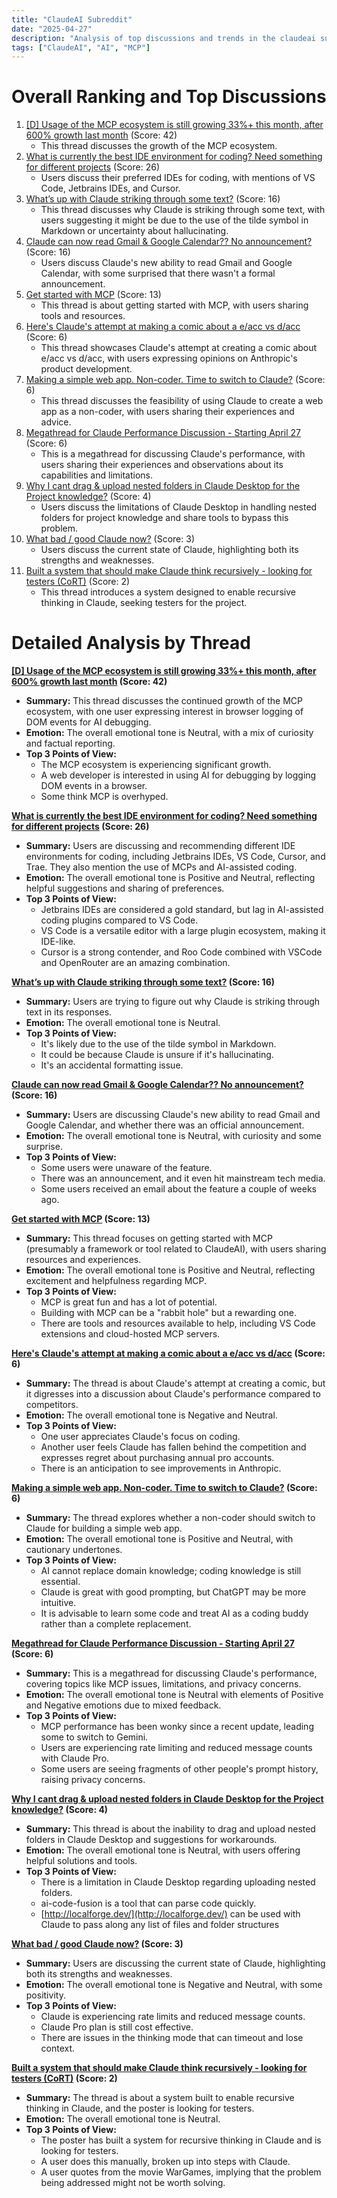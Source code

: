 ```yaml
---
title: "ClaudeAI Subreddit"
date: "2025-04-27"
description: "Analysis of top discussions and trends in the claudeai subreddit"
tags: ["ClaudeAI", "AI", "MCP"]
---
```


# Overall Ranking and Top Discussions
1.  [[D] Usage of the MCP ecosystem is still growing 33%+ this month, after 600% growth last month](https://i.redd.it/d4nflu2or8xe1.png) (Score: 42)
    *   This thread discusses the growth of the MCP ecosystem.
2.  [What is currently the best IDE environment for coding? Need something for different projects](https://www.reddit.com/r/ClaudeAI/comments/1k8owqy/what_is_currently_the_best_ide_environment_for/) (Score: 26)
    *   Users discuss their preferred IDEs for coding, with mentions of VS Code, Jetbrains IDEs, and Cursor.
3.  [What’s up with Claude striking through some text?](https://i.redd.it/35i2ap35abxe1.jpeg) (Score: 16)
    *   This thread discusses why Claude is striking through some text, with users suggesting it might be due to the use of the tilde symbol in Markdown or uncertainty about hallucinating.
4.  [Claude can now read Gmail & Google Calendar?? No announcement?](https://www.reddit.com/r/ClaudeAI/comments/1k93mbz/claude_can_now_read_gmail_google_calendar_no/) (Score: 16)
    *   Users discuss Claude's new ability to read Gmail and Google Calendar, with some surprised that there wasn't a formal announcement.
5.  [Get started with MCP](https://www.reddit.com/r/ClaudeAI/comments/1k8qpz6/get_started_with_mcp/) (Score: 13)
    *   This thread is about getting started with MCP, with users sharing tools and resources.
6.  [Here's Claude's attempt at making a comic about a e/acc vs d/acc](https://i.redd.it/izehojkzraxe1.png) (Score: 6)
    *   This thread showcases Claude's attempt at creating a comic about e/acc vs d/acc, with users expressing opinions on Anthropic's product development.
7.  [Making a simple web app. Non-coder. Time to switch to Claude?](https://www.reddit.com/r/ClaudeAI/comments/1k8rmxn/making_a_simple_web_app_noncoder_time_to_switch/) (Score: 6)
    *   This thread discusses the feasibility of using Claude to create a web app as a non-coder, with users sharing their experiences and advice.
8.  [Megathread for Claude Performance Discussion - Starting April 27](https://www.reddit.com/r/ClaudeAI/comments/1k8zwho/megathread_for_claude_performance_discussion/) (Score: 6)
    *   This is a megathread for discussing Claude's performance, with users sharing their experiences and observations about its capabilities and limitations.
9.  [Why I cant drag & upload nested folders in Claude Desktop for the Project knowledge?](https://www.reddit.com/r/ClaudeAI/comments/1k8nxfl/why_i_cant_drag_upload_nested_folders_in_claude/) (Score: 4)
    *   Users discuss the limitations of Claude Desktop in handling nested folders for project knowledge and share tools to bypass this problem.
10. [What bad / good Claude now?](https://www.reddit.com/r/ClaudeAI/comments/1k8u2zi/what_bad_good_claude_now/) (Score: 3)
    *   Users discuss the current state of Claude, highlighting both its strengths and weaknesses.
11. [Built a system that should make Claude think recursively - looking for testers (CoRT)](https://www.reddit.com/gallery/1k8yvtz) (Score: 2)
    *   This thread introduces a system designed to enable recursive thinking in Claude, seeking testers for the project.

# Detailed Analysis by Thread
**[[D] Usage of the MCP ecosystem is still growing 33%+ this month, after 600% growth last month](https://i.redd.it/d4nflu2or8xe1.png) (Score: 42)**
*   **Summary:** This thread discusses the continued growth of the MCP ecosystem, with one user expressing interest in browser logging of DOM events for AI debugging.
*   **Emotion:** The overall emotional tone is Neutral, with a mix of curiosity and factual reporting.
*   **Top 3 Points of View:**
    *   The MCP ecosystem is experiencing significant growth.
    *   A web developer is interested in using AI for debugging by logging DOM events in a browser.
    *   Some think MCP is overhyped.

**[What is currently the best IDE environment for coding? Need something for different projects](https://www.reddit.com/r/ClaudeAI/comments/1k8owqy/what_is_currently_the_best_ide_environment_for/) (Score: 26)**
*   **Summary:** Users are discussing and recommending different IDE environments for coding, including Jetbrains IDEs, VS Code, Cursor, and Trae. They also mention the use of MCPs and AI-assisted coding.
*   **Emotion:** The overall emotional tone is Positive and Neutral, reflecting helpful suggestions and sharing of preferences.
*   **Top 3 Points of View:**
    *   Jetbrains IDEs are considered a gold standard, but lag in AI-assisted coding plugins compared to VS Code.
    *   VS Code is a versatile editor with a large plugin ecosystem, making it IDE-like.
    *   Cursor is a strong contender, and Roo Code combined with VSCode and OpenRouter are an amazing combination.

**[What’s up with Claude striking through some text?](https://i.redd.it/35i2ap35abxe1.jpeg) (Score: 16)**
*   **Summary:** Users are trying to figure out why Claude is striking through text in its responses.
*   **Emotion:** The overall emotional tone is Neutral.
*   **Top 3 Points of View:**
    *   It's likely due to the use of the tilde symbol in Markdown.
    *   It could be because Claude is unsure if it's hallucinating.
    *   It's an accidental formatting issue.

**[Claude can now read Gmail & Google Calendar?? No announcement?](https://www.reddit.com/r/ClaudeAI/comments/1k93mbz/claude_can_now_read_gmail_google_calendar_no/) (Score: 16)**
*   **Summary:** Users are discussing Claude's new ability to read Gmail and Google Calendar, and whether there was an official announcement.
*   **Emotion:** The overall emotional tone is Neutral, with curiosity and some surprise.
*   **Top 3 Points of View:**
    *   Some users were unaware of the feature.
    *   There was an announcement, and it even hit mainstream tech media.
    *   Some users received an email about the feature a couple of weeks ago.

**[Get started with MCP](https://www.reddit.com/r/ClaudeAI/comments/1k8qpz6/get_started_with_mcp/) (Score: 13)**
*   **Summary:** This thread focuses on getting started with MCP (presumably a framework or tool related to ClaudeAI), with users sharing resources and experiences.
*   **Emotion:** The overall emotional tone is Positive and Neutral, reflecting excitement and helpfulness regarding MCP.
*   **Top 3 Points of View:**
    *   MCP is great fun and has a lot of potential.
    *   Building with MCP can be a "rabbit hole" but a rewarding one.
    *   There are tools and resources available to help, including VS Code extensions and cloud-hosted MCP servers.

**[Here's Claude's attempt at making a comic about a e/acc vs d/acc](https://i.redd.it/izehojkzraxe1.png) (Score: 6)**
*   **Summary:** The thread is about Claude's attempt at creating a comic, but it digresses into a discussion about Claude's performance compared to competitors.
*   **Emotion:** The overall emotional tone is Negative and Neutral.
*   **Top 3 Points of View:**
    *   One user appreciates Claude's focus on coding.
    *   Another user feels Claude has fallen behind the competition and expresses regret about purchasing annual pro accounts.
    *   There is an anticipation to see improvements in Anthropic.

**[Making a simple web app. Non-coder. Time to switch to Claude?](https://www.reddit.com/r/ClaudeAI/comments/1k8rmxn/making_a_simple_web_app_noncoder_time_to_switch/) (Score: 6)**
*   **Summary:** The thread explores whether a non-coder should switch to Claude for building a simple web app.
*   **Emotion:** The overall emotional tone is Positive and Neutral, with cautionary undertones.
*   **Top 3 Points of View:**
    *   AI cannot replace domain knowledge; coding knowledge is still essential.
    *   Claude is great with good prompting, but ChatGPT may be more intuitive.
    *   It is advisable to learn some code and treat AI as a coding buddy rather than a complete replacement.

**[Megathread for Claude Performance Discussion - Starting April 27](https://www.reddit.com/r/ClaudeAI/comments/1k8zwho/megathread_for_claude_performance_discussion/) (Score: 6)**
*   **Summary:** This is a megathread for discussing Claude's performance, covering topics like MCP issues, limitations, and privacy concerns.
*   **Emotion:** The overall emotional tone is Neutral with elements of Positive and Negative emotions due to mixed feedback.
*   **Top 3 Points of View:**
    *   MCP performance has been wonky since a recent update, leading some to switch to Gemini.
    *   Users are experiencing rate limiting and reduced message counts with Claude Pro.
    *   Some users are seeing fragments of other people's prompt history, raising privacy concerns.

**[Why I cant drag & upload nested folders in Claude Desktop for the Project knowledge?](https://www.reddit.com/r/ClaudeAI/comments/1k8nxfl/why_i_cant_drag_upload_nested_folders_in_claude/) (Score: 4)**
*   **Summary:** This thread is about the inability to drag and upload nested folders in Claude Desktop and suggestions for workarounds.
*   **Emotion:** The overall emotional tone is Neutral, with users offering helpful solutions and tools.
*   **Top 3 Points of View:**
    *   There is a limitation in Claude Desktop regarding uploading nested folders.
    *   ai-code-fusion is a tool that can parse code quickly.
    *   [http://localforge.dev/](http://localforge.dev/) can be used with Claude to pass along any list of files and folder structures

**[What bad / good Claude now?](https://www.reddit.com/r/ClaudeAI/comments/1k8u2zi/what_bad_good_claude_now/) (Score: 3)**
*   **Summary:** Users are discussing the current state of Claude, highlighting both its strengths and weaknesses.
*   **Emotion:** The overall emotional tone is Negative and Neutral, with some positivity.
*   **Top 3 Points of View:**
    *   Claude is experiencing rate limits and reduced message counts.
    *   Claude Pro plan is still cost effective.
    *   There are issues in the thinking mode that can timeout and lose context.

**[Built a system that should make Claude think recursively - looking for testers (CoRT)](https://www.reddit.com/gallery/1k8yvtz) (Score: 2)**
*   **Summary:** The thread is about a system built to enable recursive thinking in Claude, and the poster is looking for testers.
*   **Emotion:** The overall emotional tone is Neutral.
*   **Top 3 Points of View:**
    *   The poster has built a system for recursive thinking in Claude and is looking for testers.
    *   A user does this manually, broken up into steps with Claude.
    *   A user quotes from the movie WarGames, implying that the problem being addressed might not be worth solving.
